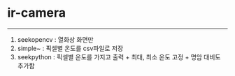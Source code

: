 # ir-camera
---
1. seekopencv : 열화상 화면만
2. simple~ : 픽셀별 온도를 csv파일로 저장
3. seekpython : 픽셀별 온도를 가지고 출력 + 최대, 최소 온도 고정 + 명암 대비도 추가함
